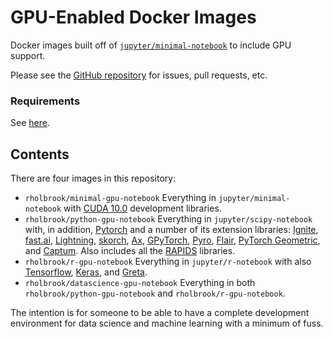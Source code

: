 <!-- [![Docker Pulls](https://img.shields.io/docker/pulls/rholbrook/datascience)](https://hub.docker.com/repository/docker/rholbrook/datascience) -->
<!-- [![Docker Stars](https://img.shields.io/docker/stars/rholbrook/datascience)](https://hub.docker.com/repository/docker/rholbrook/datascience) -->

# GPU-Enabled Docker Images

Docker images built off of [`jupyter/minimal-notebook`](https://github.com/jupyter/docker-stacks/tree/master/datascience-notebook) to include GPU support.

Please see the [GitHub repository](https://github.com/ryanholbrook/datascience-docker-gpu) for issues, pull requests, etc.

### Requirements

See [here](https://github.com/NVIDIA/nvidia-docker/wiki/Installation-(Native-GPU-Support)).

<!-- ### Quickstart -->
<!-- Clone the repository. -->
<!-- ``` -->
<!-- git clone https://github.com/ryanholbrook/datascience-docker-gpu.git -->
<!-- ``` -->

<!-- Download the image from Docker Hub and launch a Jupyter Notebook session with your (host) directory `/home/yourname/project/` mounted inside the container. -->
<!-- ``` -->
<!-- cd datascience-docker-gpu/full/ -->
<!-- ./datasci.sh --project /home/yourname/project/ -->
<!-- ``` -->

<!-- **WARNING:** Only data in your `project` directory will be saved after the container exits. If you have data elsewhere and you quit the container, it is gone forever. *(You can also mount persistant storage with `--volume` as usual with `docker`.)* -->

## Contents
There are four images in this repository:
  * `rholbrook/minimal-gpu-notebook` Everything in `jupyter/minimal-notebook` with [CUDA 10.0](https://developer.nvidia.com/cuda-zone) development libraries.
  * `rholbrook/python-gpu-notebook` Everything in `jupyter/scipy-notebook` with, in addition, [Pytorch](https://pytorch.org/) and a number of its extension libraries: [Ignite](https://pytorch.org/ignite/), [fast.ai](https://www.fast.ai/), [Lightning](https://github.com/williamFalcon/pytorch-lightning), [skorch](https://github.com/skorch-dev/skorch), [Ax](https://ax.dev/), [GPyTorch](https://github.com/cornellius-gp/gpytorch), [Pyro](http://pyro.ai/), [Flair](https://github.com/zalandoresearch/flair), [PyTorch Geometric](https://github.com/rusty1s/pytorch_geometric), and [Captum](https://captum.ai/). Also includes all the [RAPIDS](https://docs.rapids.ai/api) libraries.
  * `rholbrook/r-gpu-notebook` Everything in `jupyter/r-notebook` with also [Tensorflow](https://www.tensorflow.org/), [Keras](https://keras.io/), and [Greta](https://greta-stats.org/).
  * `rholbrook/datascience-gpu-notebook` Everything in both `rholbrook/python-gpu-notebook` and `rholbrook/r-gpu-notebook`.
  
The intention is for someone to be able to have a complete development environment for data science and machine learning with a minimum of fuss.

<!--   * [![Download Size](https://images.microbadger.com/badges/image/rholbrook/datascience:cuda-only.svg)](https://hub.docker.com/repository/docker/rholbrook/datascience/tags) `:cuda-only` -->
<!--   * [![Download Size](https://images.microbadger.com/badges/image/rholbrook/datascience:cuda-only.svg)](https://hub.docker.com/repository/docker/rholbrook/datascience/tags) `:pytorch`  -->
<!--   * [![Download Size](https://images.microbadger.com/badges/image/rholbrook/datascience:full.svg)](https://hub.docker.com/repository/docker/rholbrook/datascience/tags) `:full` -->

<!-- ## Usage Examples -->

<!-- Test the installation: -->
<!-- ``` -->
<!-- docker run --rm --gpus all rholbrook/datascience:cuda-only nvidia-smi -->
<!-- ``` -->

<!-- Open an IPython session: -->
<!-- ``` -->
<!-- docker run --rm -it --gpus all rholbrook/datascience:pytorch ipython -->
<!-- ``` -->

<!-- Start a Jupyter notebook server: -->
<!-- ``` -->
<!-- docker run --rm --gpus all rholbrook/datascience:full -->
<!-- ``` -->

<!-- In the `full` directory there is a script `start-shell.sh`. Running it will enter a `bash` shell with container options `-it --rm --gpus all` and X-forwarding enabled. Alternatively, specify a command to run instead of `bash`. You can also use of the usual `docker` [options](https://docs.docker.com/engine/reference/run/) or the [options](https://jupyter-docker-stacks.readthedocs.io/en/latest/using/common.html) from the original Jupyter images. See the script for more details. -->
